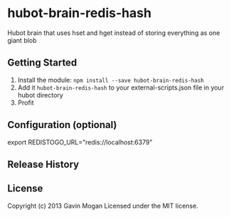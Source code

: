 # hubot-brain-redis-hash

Hubot brain that uses hset and hget instead of storing everything as one giant blob

## Getting Started
1. Install the module: `npm install --save hubot-brain-redis-hash`
2. Add it `hubot-brain-redis-hash` to your external-scripts.json file in your hubot directory
3. Profit

## Configuration (optional)
export REDISTOGO_URL="redis://localhost:6379"

## Release History

## License
Copyright (c) 2013 Gavin Mogan
Licensed under the MIT license.
